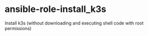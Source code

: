 # ansible-role-install_k3s
Install k3s (without downloading and executing shell code with root permissions)
